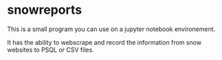 # snowreports
This is a small program you can use on a jupyter notebook environement.

It has the ability to webscrape and record the information from snow websites to PSQL or CSV files. 
